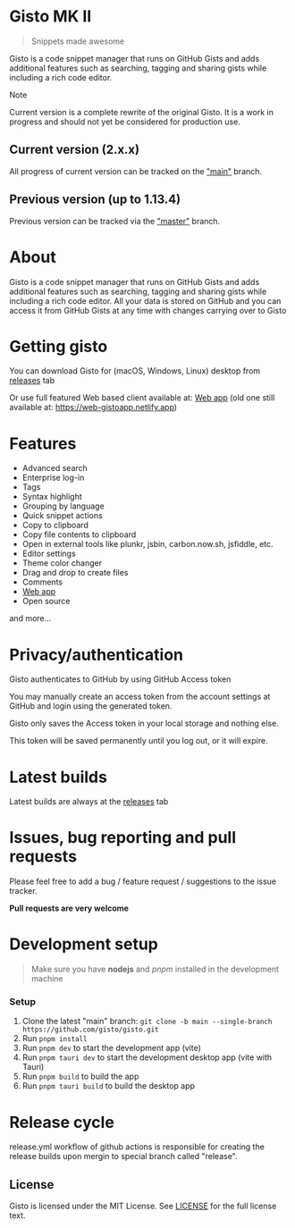 # Gisto MK II

> Snippets made awesome

Gisto is a code snippet manager that runs on GitHub Gists and adds additional features such as searching, tagging and sharing gists while including a rich code editor.

> [!NOTE]  
> Current version is a complete rewrite of the original Gisto. It is a work in progress and should not yet be considered for production use.
> 
 
## Current version (2.x.x)

All progress of current version can be tracked on the ["main"](https://github.com/Gisto/Gisto/tree/main) branch.

## Previous version (up to 1.13.4)

Previous version can be tracked via the ["master"](https://github.com/Gisto/Gisto/tree/master) branch.

# About

Gisto is a code snippet manager that runs on GitHub Gists and adds additional features such as searching, tagging and sharing gists while including a rich code editor. All your data is stored on GitHub and you can access it from GitHub Gists at any time with changes carrying over to Gisto

# Getting gisto

You can download Gisto for (macOS, Windows, Linux) desktop from [releases](https://github.com/Gisto/Gisto/releases) tab

Or use full featured Web based client available at: [Web app](https://gisto-web-app.netlify.app)  (old one still available at: https://web-gistoapp.netlify.app)

# Features

- Advanced search
- Enterprise log-in
- Tags
- Syntax highlight
- Grouping by language
- Quick snippet actions
- Copy to clipboard
- Copy file contents to clipboard
- Open in external tools like plunkr, jsbin, carbon.now.sh, jsfiddle, etc.
- Editor settings
- Theme color changer
- Drag and drop to create files
- Comments
- [Web app](https://gisto-web-app.netlify.app)
- Open source

and more...

# Privacy/authentication

Gisto authenticates to GitHub by using GitHub Access token

You may manually create an access token from the account settings at GitHub and login using the generated token.

Gisto only saves the Access token in your local storage and nothing else.

This token will be saved permanently until you log out, or it will expire.

# Latest builds

Latest builds are always at the [releases](https://github.com/Gisto/Gisto/releases) tab

# Issues, bug reporting and pull requests

Please feel free to add a bug / feature request / suggestions to the issue tracker.

**Pull requests are very welcome**

# Development setup

> Make sure you have **nodejs** and *pnpm* installed in the development machine


### Setup

1. Clone the latest "main" branch: `git clone -b main --single-branch https://github.com/gisto/gisto.git`
2. Run `pnpm install`
3. Run `pnpm dev` to start the development app (vite)
5. Run `pnpm tauri dev` to start the development desktop app (vite with Tauri)
4. Run `pnpm build` to build the app
5. Run `pnpm tauri build` to build the desktop app

# Release cycle

release.yml workflow of github actions is responsible for creating the release builds upon mergin to special branch called "release".


## License

Gisto is licensed under the MIT License. See [LICENSE](LICENSE) for the full license text.
